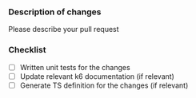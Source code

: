 ### Description of changes

Please describe your pull request

### Checklist
- [ ] Written unit tests for the changes
- [ ] Update relevant k6 documentation (if relevant)
- [ ] Generate TS definition for the changes (if relevant)